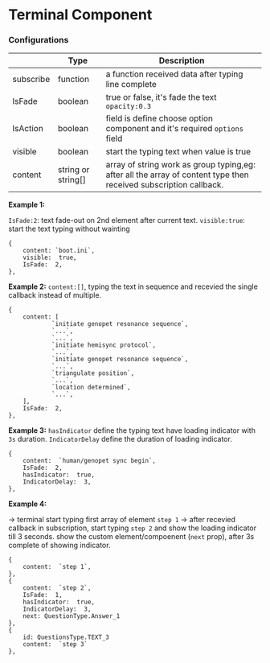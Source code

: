 # Terminal Component

### Configurations

|           | Type               | Description                                                                                                       |
| --------- | ------------------ | ----------------------------------------------------------------------------------------------------------------- |
| subscribe | function           | a function received data after typing line complete                                                               |
| IsFade    | boolean            | true or false, it's fade the text `opacity:0.3`                                                                   |
| IsAction  | boolean            | field is define choose option component and it's required `options` field                                         |
| visible   | boolean            | start the typing text when value is true                                                                          |
| content   | string or string[] | array of string work as group typing,eg: after all the array of content type then received subscription callback. |

**Example 1:**

`IsFade:2`: text fade-out on 2nd element after current text.
`visible:true`: start the text typing without wainting

```
{
	content: `boot.ini`,
	visible:  true,
	IsFade:  2,
},
```

**Example 2:**
`content:[]`, typing the text in sequence and recevied the single callback instead of multiple.

```
{
	content: [
			`initiate genopet resonance sequence`,
			`...`,
			`...`,
			`initiate hemisync protocol`,
			`...`,
			`initiate genopet resonance sequence`,
			`...`,
			`triangulate position`,
			`...`,
			`location determined`,
			`...`,
	],
	IsFade:  2,
},
```

**Example 3:**
`hasIndicator` define the typing text have loading indicator with `3s` duration.
`IndicatorDelay` define the duration of loading indicator.

```
{
	content:  `human/genopet sync begin`,
	IsFade:  2,
	hasIndicator:  true,
	IndicatorDelay:  3,
},
```

**Example 4:**

-> terminal start typing first array of element `step 1`
-> after recevied callback in subscription, start typing `step 2` and show the loading indicator till 3 seconds.
show the custom element/compoenent (`next` prop), after 3s complete of showing indicator.

```
{
	content:  `step 1`,
},
{
	content:  `step 2`,
	IsFade:  1,
	hasIndicator:  true,
	IndicatorDelay:  3,
	next: QuestionType.Answer_1
},
{
	id: QuestionsType.TEXT_3
	content:  `step 3`
},
```
